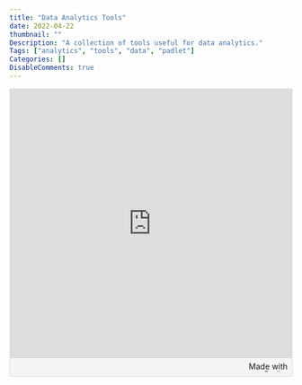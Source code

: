 ```yaml
---
title: "Data Analytics Tools"
date: 2022-04-22
thumbnail: ""
Description: "A collection of tools useful for data analytics."
Tags: ["analytics", "tools", "data", "padlet"]
Categories: []
DisableComments: true
---
```


<div class="padlet-embed" style="border:1px solid rgba(0,0,0,0.1);border-radius:2px;box-sizing:border-box;overflow:hidden;position:relative;width:100%;background:#F4F4F4"><p style="padding:0;margin:0"><iframe src="https://fsu.padlet.org/embed/xxl6opndte57rmc5" frameborder="0" allow="camera;microphone;geolocation" style="width:100%;height:480px;display:block;padding:0;margin:0"></iframe></p><div style="padding:8px;text-align:right;margin:0;"><a href="https://padlet.com?ref=embed" style="padding:0;margin:0;border:none;display:block;line-height:1;height:16px" target="_blank"><img src="https://padlet.net/embeds/made_with_padlet.png" width="86" height="16" style="padding:0;margin:0;background:none;border:none;display:inline;box-shadow:none" alt="Made with Padlet"></a></div></div>
